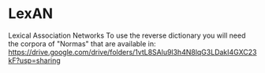 # LexAN
Lexical Association Networks
To use the reverse dictionary you will need the corpora of "Normas" that are available in: https://drive.google.com/drive/folders/1vtL8SAlu9l3h4N8lqG3LDakI4GXC23kF?usp=sharing
